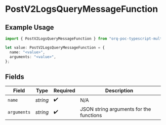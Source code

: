 # PostV2LogsQueryMessageFunction

## Example Usage

```typescript
import { PostV2LogsQueryMessageFunction } from "orq-poc-typescript-multi-env-version/models/operations";

let value: PostV2LogsQueryMessageFunction = {
  name: "<value>",
  arguments: "<value>",
};
```

## Fields

| Field                                   | Type                                    | Required                                | Description                             |
| --------------------------------------- | --------------------------------------- | --------------------------------------- | --------------------------------------- |
| `name`                                  | *string*                                | :heavy_check_mark:                      | N/A                                     |
| `arguments`                             | *string*                                | :heavy_check_mark:                      | JSON string arguments for the functions |